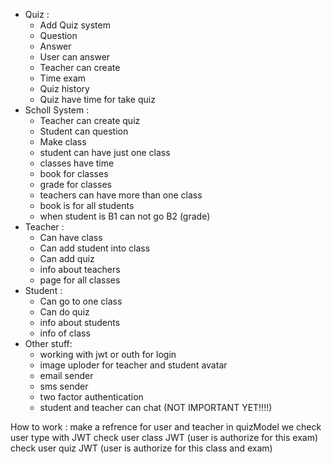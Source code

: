 * Quiz : 
    * Add Quiz system
    * Question
    * Answer
    * User can answer
    * Teacher can create
    * Time exam
    * Quiz history
    * Quiz have time for take quiz
* Scholl System : 
    * Teacher can create quiz
    * Student can  question
    * Make class
    * student can have just one class
    * classes have time 
    * book for classes
    * grade for classes
    * teachers can have more than one class
    * book is for all students
    * when student is B1 can not go B2 (grade)
* Teacher :
    * Can have class
    * Can add student into class
    * Can add quiz
    * info about teachers
    * page for all classes
* Student : 
    * Can go to one class
    * Can do quiz
    * info about students
    * info of class
* Other stuff: 
    * working with jwt or outh for login
    * image uploder for teacher and student avatar
    * email sender
    * sms sender
    * two factor authentication
    * student and teacher can chat (NOT IMPORTANT YET!!!!)

How to work : 
make a refrence for user and teacher in quizModel
we check user type with JWT
check user class JWT (user is authorize for this exam)
check user quiz JWT (user is authorize for this class and exam)